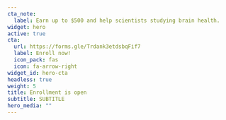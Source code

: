 ```yaml
---
cta_note:
  label: Earn up to $500 and help scientists studying brain health.
widget: hero
active: true
cta:
  url: https://forms.gle/Trdank3etdsbqFif7
  label: Enroll now!
  icon_pack: fas
  icon: fa-arrow-right
widget_id: hero-cta
headless: true
weight: 5
title: Enrollment is open
subtitle: SUBTITLE
hero_media: ""
---
```

